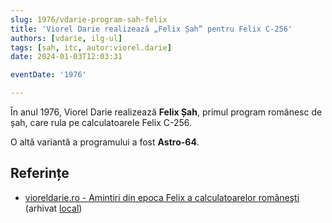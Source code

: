 ```yaml
---
slug: 1976/vdarie-program-sah-felix
title: 'Viorel Darie realizează „Felix Șah” pentru Felix C-256'
authors: [vdarie, ilg-ul]
tags: [sah, itc, autor:viorel.darie]
date: 2024-01-03T12:03:31

eventDate: '1976'

---
```


În anul 1976, Viorel Darie realizează **Felix Șah**, primul program
românesc de șah,
care rula pe calculatoarele Felix C-256.

O altă variantă a programului a fost **Astro-64**.

<!-- truncate -->

## Referințe

- [vioreldarie.ro - Amintiri din epoca Felix a calculatoarelor româneşti](https://www.vioreldarie.ro/Creatii/Amintiri%20din%20epoca%20FELIX%20a%20calculatoarelor%20romanesti.pdf) (arhivat [local](https://cronica-it.github.io/arhiva/))
